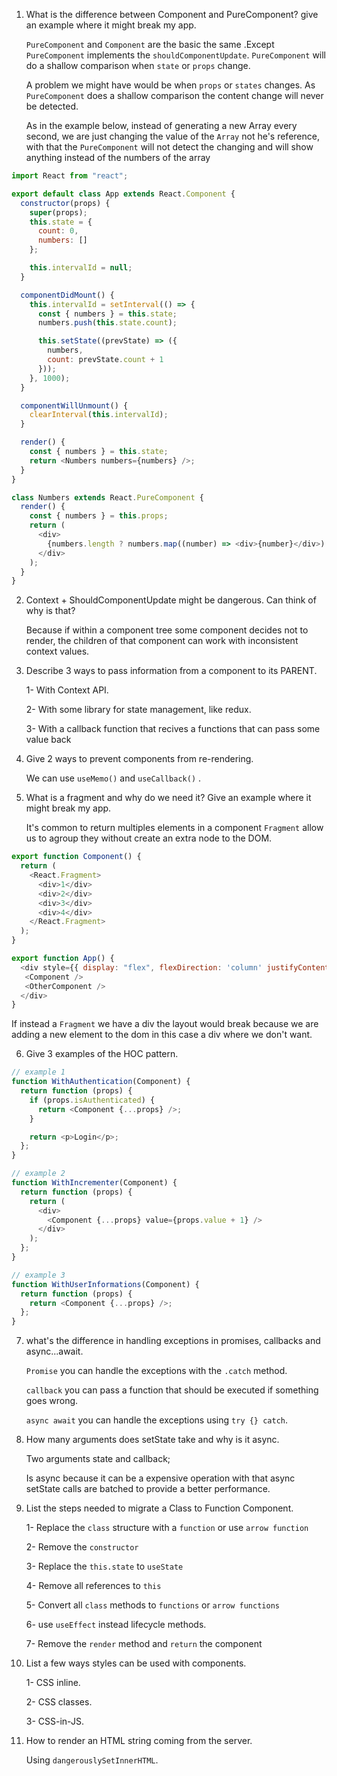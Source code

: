 1. What is the difference between Component and PureComponent? give an example where it might break my app.

   `PureComponent` and `Component` are the basic the same .Except `PureComponent` implements the `shouldComponentUpdate`.
   `PureComponent` will do a shallow comparison when `state` or `props` change.

   A problem we might have would be when `props` or `states` changes. As `PureComponent` does a shallow comparison the content change will never be detected.

   As in the example below, instead of generating a new Array every second, we are just changing the value of the `Array` not he's reference, with that the `PureComponent` will not detect the changing and will show anything instead of the numbers of the array

```js
import React from "react";

export default class App extends React.Component {
  constructor(props) {
    super(props);
    this.state = {
      count: 0,
      numbers: []
    };

    this.intervalId = null;
  }

  componentDidMount() {
    this.intervalId = setInterval(() => {
      const { numbers } = this.state;
      numbers.push(this.state.count);

      this.setState((prevState) => ({
        numbers,
        count: prevState.count + 1
      }));
    }, 1000);
  }

  componentWillUnmount() {
    clearInterval(this.intervalId);
  }

  render() {
    const { numbers } = this.state;
    return <Numbers numbers={numbers} />;
  }
}

class Numbers extends React.PureComponent {
  render() {
    const { numbers } = this.props;
    return (
      <div>
        {numbers.length ? numbers.map((number) => <div>{number}</div>) : null}
      </div>
    );
  }
}
```

2. Context + ShouldComponentUpdate might be dangerous. Can think of why is that?

   Because if within a component tree some component decides not to render, the children of that component can work with inconsistent context values.

3. Describe 3 ways to pass information from a component to its PARENT.

   1- With Context API.

   2- With some library for state management, like redux.

   3- With a callback function that recives a functions that can pass some value back

4. Give 2 ways to prevent components from re-rendering.

   We can use  `useMemo()` and `useCallback()` .

5. What is a fragment and why do we need it? Give an example where it might break my app.

   It's common to return multiples elements in a component `Fragment` allow us to agroup they without create an extra node to the DOM.

```js
export function Component() {
  return (
    <React.Fragment>
      <div>1</div>
      <div>2</div>
      <div>3</div>
      <div>4</div>
    </React.Fragment>
  );
}

export function App() {
  <div style={{ display: "flex", flexDirection: 'column' justifyContent: "space-between" }}>
   <Component />
   <OtherComponent />
  </div>
}
```

   If instead a `Fragment` we have a div the layout would break because we are adding a new element to the dom in this case a div where we don't want.

6. Give 3 examples of the HOC pattern.

```js
// example 1
function WithAuthentication(Component) {
  return function (props) {
    if (props.isAuthenticated) {
      return <Component {...props} />;
    }

    return <p>Login</p>;
  };
}

// example 2
function WithIncrementer(Component) {
  return function (props) {
    return (
      <div>
        <Component {...props} value={props.value + 1} />
      </div>
    );
  };
}

// example 3
function WithUserInformations(Component) {
  return function (props) {
    return <Component {...props} />;
  };
}
```

7. what's the difference in handling exceptions in promises, callbacks and async...await.

   `Promise` you can handle the exceptions with the `.catch` method.

   `callback` you can pass a function that should be executed if something goes wrong.

   `async await` you can handle the exceptions using `try {} catch`.

8. How many arguments does setState take and why is it async.

   Two arguments state and callback;

   Is async because it can be a expensive operation with that async setState calls are batched to provide a better performance.

9. List the steps needed to migrate a Class to Function Component.

   1- Replace the `class` structure with a `function` or use `arrow function`

   2- Remove the `constructor`

   3- Replace the `this.state` to `useState`

   4- Remove all references to `this`

   5- Convert all `class` methods to `functions` or `arrow functions`

   6- use `useEffect` instead lifecycle methods.

   7- Remove the `render` method and `return` the component

10. List a few ways styles can be used with components.

    1- CSS inline.
   
    2- CSS classes.

    3- CSS-in-JS.

11. How to render an HTML string coming from the server.

    Using `dangerouslySetInnerHTML`.
